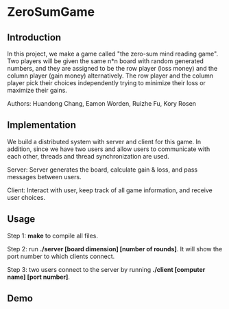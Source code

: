# ZeroSumGame
## Introduction
In this project, we make a game called "the zero-sum mind reading game". Two players will be given the same n*n board with random generated numbers, and they are assigned to be the row player (loss money) and the column player (gain money) alternatively. The row player and the column player pick their choices independently trying to minimize their loss or maximize their gains. 

Authors: Huandong Chang, Eamon Worden, Ruizhe Fu, Kory Rosen

## Implementation
We build a distributed system with server and client for this game. In addition, since we have two users and allow users to communicate with each other, threads and thread synchronization are used.

Server: Server generates the board, calculate gain & loss, and pass messages between users.

Client: Interact with user, keep track of all game information, and receive user choices.


## Usage
Step 1: **make** to compile all files.

Step 2: run **./server [board dimension] [number of rounds]**. It will show the port number to which clients connect.

Step 3: two users connect to the server by running **./client [computer name] [port number]**.


## Demo

